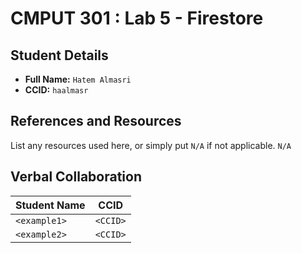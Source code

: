 # CMPUT 301 : Lab 5 - Firestore

## Student Details

- **Full Name:** `Hatem Almasri`
- **CCID:** `haalmasr`

## References and Resources

List any resources used here, or simply put `N/A` if not applicable. 
`N/A`

## Verbal Collaboration

| Student Name | CCID     |
| ------------ | -------- |
| `<example1>` | `<CCID>` |
| `<example2>` | `<CCID>` |
